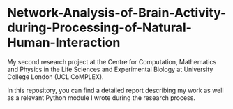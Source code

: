# Network-Analysis-of-Brain-Activity-during-Processing-of-Natural-Human-Interaction

My second research project at the Centre for Computation, Mathematics and Physics in the Life Sciences and Experimental Biology at University College London (UCL CoMPLEX).

In this repository, you can find a detailed report describing my work as well as a relevant Python module I wrote during the research process.
